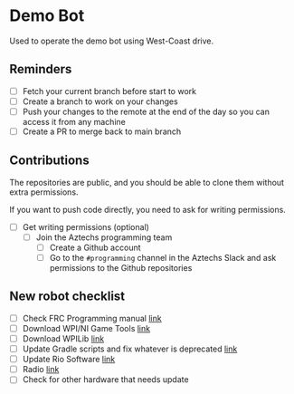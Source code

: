 # Demo Bot

Used to operate the demo bot using West-Coast drive.

## Reminders

- [ ] Fetch your current branch before start to work
- [ ] Create a branch to work on your changes
- [ ] Push your changes to the remote at the end of the day so you can access it from any machine
- [ ] Create a PR to merge back to main branch

## Contributions

The repositories are public, and you should be able to clone them without extra permissions.

If you want to push code directly, you need to ask for writing permissions.

- [ ] Get writing permissions (optional)
  - [ ] Join the Aztechs programming team 
    - [ ] Create a Github account
    - [ ] Go to the `#programming` channel in the Aztechs Slack and ask permissions to the Github repositories

## New robot checklist

- [ ] Check FRC Programming manual [link](https://docs.wpilib.org/en/stable/docs/zero-to-robot/introduction.html)
- [ ] Download WPI/NI Game Tools [link](https://docs.wpilib.org/en/stable/docs/zero-to-robot/step-2/frc-game-tools.html)
- [ ] Download WPILib [link](https://docs.wpilib.org/en/stable/docs/zero-to-robot/step-2/wpilib-setup.html#downloading)
- [ ] Update Gradle scripts and fix whatever is deprecated [link](https://github.com/wpilibsuite/GradleRIO)
- [ ] Update Rio Software [link](https://docs.wpilib.org/en/stable/docs/zero-to-robot/step-3/imaging-your-roborio.html)
- [ ] Radio [link](https://docs.wpilib.org/en/stable/docs/zero-to-robot/step-3/radio-programming.html)
- [ ] Check for other hardware that needs update
